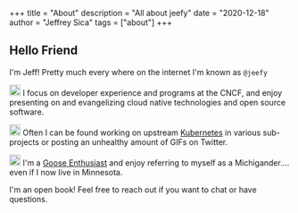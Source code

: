 +++
title = "About"
description = "All about jeefy"
date = "2020-12-18"
author = "Jeffrey Sica"
tags = ["about"]
+++
## Hello Friend

I'm Jeff! Pretty much every where on the internet I'm known as `@jeefy`

<img src="/images/cncf.png" width="20px" /> I focus on developer experience and programs at the CNCF, and enjoy presenting on and evangelizing cloud native technologies and open source software.

<img src="/images/kubernetes.png" width="20px"/> Often I can be found working on upstream [Kubernetes](https://kubernetes.io) in various sub-projects or posting an unhealthy amount of GIFs on Twitter.

<img src="/images/goose.png" width="20px" /> I'm a [Goose Enthusiast](https://honk.ci) and enjoy referring to myself as a Michigander.... even if I now live in Minnesota.

I'm an open book! Feel free to reach out if you want to chat or have questions.